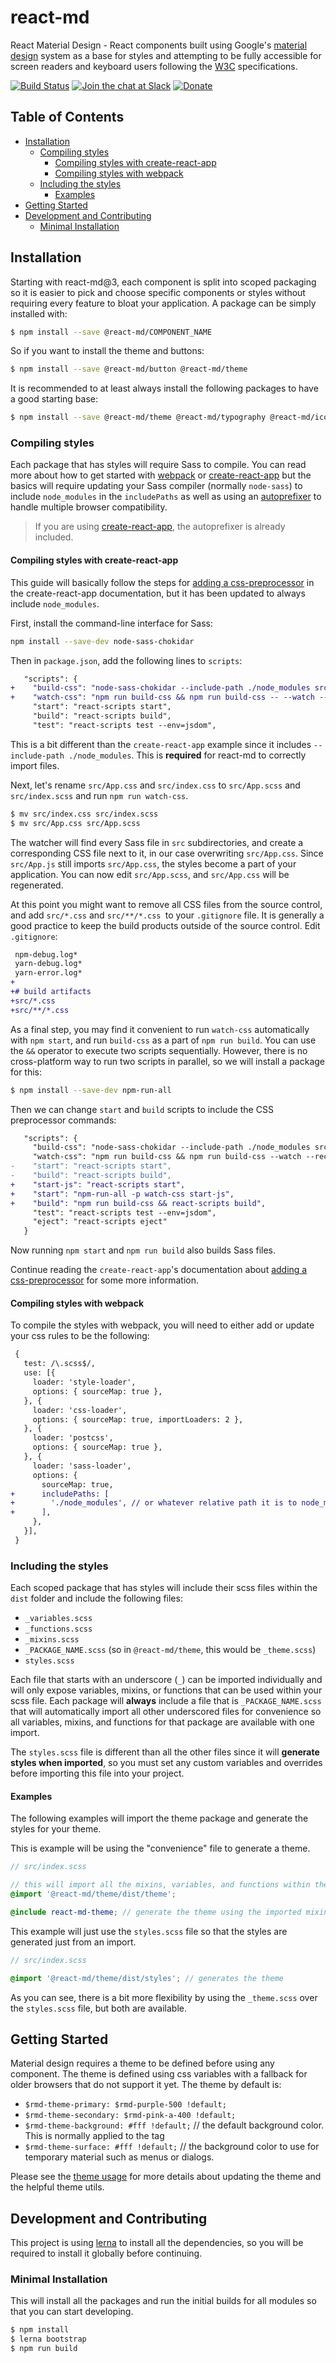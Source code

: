 # react-md
React Material Design - React components built using Google's [material design](https://material.io/) system as a base for styles
and attempting to be fully accessible for screen readers and keyboard users following the [W3C](https://www.w3.org/) specifications.

[![Build Status](https://travis-ci.org/mlaursen/react-md.svg?branch=master)](https://travis-ci.org/mlaursen/react-md)
[![Join the chat at Slack](https://react-md.herokuapp.com/badge.svg)](https://react-md.herokuapp.com) [![Donate](https://img.shields.io/badge/donate-paypal-blue.svg?style=flat-square)](https://paypal.me/mlaursen03)

<!-- TOC_START -->
## Table of Contents
- [Installation](#installation)
  * [Compiling styles](#compiling-styles)
    + [Compiling styles with create-react-app](#compiling-styles-with-create-react-app)
    + [Compiling styles with webpack](#compiling-styles-with-webpack)
  * [Including the styles](#including-the-styles)
    + [Examples](#examples)
- [Getting Started](#getting-started)
- [Development and Contributing](#development-and-contributing)
  * [Minimal Installation](#minimal-installation)
<!-- TOC_END -->


## Installation
Starting with react-md@3, each component is split into scoped packaging so it is easier to pick and choose specific components or styles
without requiring every feature to bloat your application. A package can be simply installed with:

```sh
$ npm install --save @react-md/COMPONENT_NAME
```

So if you want to install the theme and buttons:

```sh
$ npm install --save @react-md/button @react-md/theme
```

It is recommended to at least always install the following packages to have a good starting base:

```sh
$ npm install --save @react-md/theme @react-md/typography @react-md/icon
```

### Compiling styles
Each package that has styles will require Sass to compile. You can read more about how to get started with [webpack](#compiling-styles-with-webpack) or [create-react-app](#compiling-styles-with-cra) but the basics will
require updating your Sass compiler (normally `node-sass`) to include `node_modules` in the `includePaths` as well as using an [autoprefixer](https://github.com/postcss/autoprefixer) to handle multiple browser compatibility.

> If you are using [create-react-app](https://github.com/facebook/create-react-app), the autoprefixer is already included.

#### Compiling styles with create-react-app
This guide will basically follow the steps for [adding a css-preprocessor](#adding-a-css-preprocessor-sass-less-etc) in the create-react-app documentation, but it has been updated to always include `node_modules`.

First, install the command-line interface for Sass:

```sh
npm install --save-dev node-sass-chokidar
```

Then in `package.json`, add the following lines to `scripts`:

```diff
   "scripts": {
+    "build-css": "node-sass-chokidar --include-path ./node_modules src/ -o src/",
+    "watch-css": "npm run build-css && npm run build-css -- --watch --recursive",
     "start": "react-scripts start",
     "build": "react-scripts build",
     "test": "react-scripts test --env=jsdom",
```

This is a bit different than the `create-react-app` example since it includes `--include-path ./node_modules`. This is **required** for react-md to correctly import files.

Next, let's rename `src/App.css` and `src/index.css` to `src/App.scss` and `src/index.scss` and run `npm run watch-css`.

```sh
$ mv src/index.css src/index.scss
$ mv src/App.css src/App.scss
```

The watcher will find every Sass file in `src` subdirectories, and create a corresponding CSS file next to it, in our case
overwriting `src/App.css`. Since `src/App.js` still imports `src/App.css`, the styles become a part of your application.
You can now edit `src/App.scss`, and `src/App.css` will be regenerated.

At this point you might want to remove all CSS files from the source control, and add `src/*.css` and  `src/**/*.css `to your
`.gitignore` file.  It is generally a good practice to keep the build products outside of the source control. Edit `.gitignore`:

```diff
 npm-debug.log*
 yarn-debug.log*
 yarn-error.log*
+
+# build artifacts
+src/*.css
+src/**/*.css
```

As a final step, you may find it convenient to run `watch-css` automatically with `npm start`, and run `build-css` as a part of
`npm run build`. You can use the `&&` operator to execute two scripts sequentially. However, there is no cross-platform way to
run two scripts in parallel, so we will install a package for this:

```sh
$ npm install --save-dev npm-run-all
```

Then we can change `start` and `build` scripts to include the CSS preprocessor commands:

```diff
   "scripts": {
     "build-css": "node-sass-chokidar --include-path ./node_modules src/ -o src/",
     "watch-css": "npm run build-css && npm run build-css --watch --recursive",
-    "start": "react-scripts start",
-    "build": "react-scripts build",
+    "start-js": "react-scripts start",
+    "start": "npm-run-all -p watch-css start-js",
+    "build": "npm run build-css && react-scripts build",
     "test": "react-scripts test --env=jsdom",
     "eject": "react-scripts eject"
   }
```

Now running `npm start` and `npm run build` also builds Sass files.

Continue reading the `create-react-app`'s documentation about [adding a css-preprocessor](#adding-a-css-preprocessor-sass-less-etc) for some more information.

#### Compiling styles with webpack
To compile the styles with webpack, you will need to either add or update your css rules to be the following:

```diff
 {
   test: /\.scss$/,
   use: [{
     loader: 'style-loader',
     options: { sourceMap: true },
   }, {
     loader: 'css-loader',
     options: { sourceMap: true, importLoaders: 2 },
   }, {
     loader: 'postcss',
     options: { sourceMap: true },
   }, {
     loader: 'sass-loader',
     options: {
       sourceMap: true,
+      includePaths: [
+        './node_modules', // or whatever relative path it is to node_modules
+      ],
     },
   }],
 }
```

### Including the styles
Each scoped package that has styles will include their scss files within the `dist` folder and include the following files:
- `_variables.scss`
- `_functions.scss`
- `_mixins.scss`
- `_PACKAGE_NAME.scss` (so in `@react-md/theme`, this would be `_theme.scss`)
- `styles.scss`

Each file that starts with an underscore (`_`) can be imported individually and will only expose variables, mixins, or functions that can be used
within your scss file. Each package will **always** include a file that is `_PACKAGE_NAME.scss` that will automatically import all other underscored
files for convenience so all variables, mixins, and functions for that package are available with one import.

The `styles.scss` file is different than all the other files since it will **generate styles when imported**, so you must set any custom variables and
overrides before importing this file into your project.

#### Examples
The following examples will import the theme package and generate the styles for your theme.

This is example will be using the "convenience" file to generate a theme.

```scss
// src/index.scss

// this will import all the mixins, variables, and functions within the theme package so you can use them
@import '@react-md/theme/dist/theme';

@include react-md-theme; // generate the theme using the imported mixin.
```


This example will just use the `styles.scss` file so that the styles are generated just from an import.

```scss
// src/index.scss

@import '@react-md/theme/dist/styles'; // generates the theme
```

As you can see, there is a bit more flexibility by using the `_theme.scss` over the `styles.scss` file, but both are available.

## Getting Started
Material design requires a theme to be defined before using any component. The theme is defined using css variables with a fallback for older browsers that
do not support it yet.  The theme by default is:
- `$rmd-theme-primary: $rmd-purple-500 !default;`
- `$rmd-theme-secondary: $rmd-pink-a-400 !default;`
- `$rmd-theme-background: #fff !default;` // the default background color. This is normally applied to the <html> tag
- `$rmd-theme-surface: #fff !default;` // the background color to use for temporary material such as menus or dialogs.

Please see the [theme usage](packages/theme/README.md#usage) for more details about updating the theme and the helpful theme
utils.

## Development and Contributing
This project is using [lerna](https://github.com/lerna/lerna) to install all the dependencies, so you will be required to install it globally before continuing.

### Minimal Installation
This will install all the packages and run the initial builds for all modules so that you can start developing.

```sh
$ npm install
$ lerna bootstrap
$ npm run build
```
